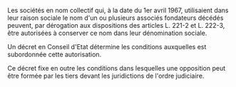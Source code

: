   
Les sociétés en nom collectif qui, à la date du 1er avril 1967, utilisaient dans leur raison sociale le nom d'un ou plusieurs associés fondateurs décédés peuvent, par dérogation aux dispositions des articles L. 221-2 et L. 222-3, être autorisées à conserver ce nom dans leur dénomination sociale.   

  
Un décret en Conseil d'Etat détermine les conditions auxquelles est subordonnée cette autorisation.   

  
Ce décret fixe en outre les conditions dans lesquelles une opposition peut être formée par les tiers devant les juridictions de l'ordre judiciaire.  
